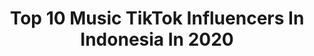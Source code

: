---
title: Top 10 Music TikTok Influencers In Indonesia In 2020
description: >-
  Find top music TikTok influencers in Indonesia in 2020. Most popular hashtags: #fyp #foryoupage #foryou #viral.
platform: TikTok
hits: 50
text_top: Identify the best TikTok accounts on inBeat.
text_bottom: Our search engine holds 50 TikTok influencers like this in Indonesia for you to contact.
profiles:
  - username: "dusan_ip"
    fullname: >-
      🎧🎶DUSAN_IP🎧🎶
    bio: >-
      HIBURAN I LIKE MUSIC CARI PERSAHABATAN ANAK PERANTAU
    location: "Indonesia"
    followers: 9286
    engagement: 2777
    commentsToLikes: 0.110305
    id: ckc90piylqb0i0j233jvt5x3a
    verified: false
    hashtags: ""
  - username: "kpopmusic92"
    fullname: >-
      𝕎𝕠𝕣𝕝𝕕 𝕆𝕗 𝕂𝕡𝕠𝕡💎
    bio: >-
      ANNYEONG 👋 About •IDOL KPOP 🕺💃 •MUSIC KPOP 🎶
    location: "Indonesia"
    followers: 14100
    engagement: 1735
    commentsToLikes: 0.017537
    id: ckbw9n6sszvkq0j23ors4kkqu
    verified: false
    hashtags: "#kpopers, #foryou, #koreanartist, #kpopfyp"
  - username: "ferdyelement"
    fullname: >-
      Ferdy element
    bio: >-
      My vlog @FerdyElement My music channel @58concertroom
    location: "Indonesia"
    followers: 30700
    engagement: 328
    commentsToLikes: 0.030090
    id: ckcj1q5zu3zlc0j233x47t0s4
    verified: false
    hashtags: "#elementband, #seecret, #fyp, #yummyfood"
  - username: "lacong_1001"
    fullname: >-
      🎼Hăήs Ꮮącông🎶⚓
    bio: >-
      ๖คli 🇮🇩 🎶Ⓜ️usℹ️️©️ally Acount🎼 SɑɭкʘⓂsel🙏😊
    location: "Indonesia"
    followers: 44200
    engagement: 891
    commentsToLikes: 0.014980
    id: ckcpr7e4mkw610j23ol085glt
    verified: false
    hashtags: ""
  - username: "isnainichoki"
    fullname: >-
      isnainichoki ⟭⟬ ⟬⟭
    bio: >-
      a girl who is still learning to love herself makeup-faceart-music I 💜 My Self
    location: "Indonesia"
    followers: 145600
    engagement: 1255
    commentsToLikes: 0.016607
    id: ck9ezd49czrvc0j78u9gm9687
    verified: false
    hashtags: "#makeupart, #fashion, #transformation, #hobicore"
  - username: "hardstyleprincess"
    fullname: >-
      Hardstyle Princess 👑
    bio: >-
      Hardstyle 🖤. Harpist & Pianist. IG: @hardstyleprincss MUSIC COVERS @YOUTUBE👇🏻
    location: "Indonesia"
    followers: 130400
    engagement: 330
    commentsToLikes: 0.015613
    id: ckbqtx9pfehjt0j23k0c7hrq8
    verified: false
    hashtags: "#foryou, #foryoupage, #samasamadirumah, #fyp"
  - username: "universalmusicindonesia"
    fullname: >-
      Universal Music Indonesia
    bio: >-
      Universal Music Indonesia Official Account
    location: "Indonesia"
    followers: 177800
    engagement: 688
    commentsToLikes: 0.020787
    id: ckdtlnzu8zyo00j23tj9sq2ux
    verified: true
    hashtags: "#justinbieber, #dance, #dixiedamelio, #music"
  - username: "bungkusgorengan"
    fullname: >-
      Desi Deasiy
    bio: >-
      
    location: "Indonesia"
    followers: 0
    engagement: 1099
    commentsToLikes: 0.088361
    id: ckbkvynacrlin0j23n0v3etiz
    verified: false
    hashtags: "#masukberanda, #warga62, #fypindonesia, #fyp"
  - username: "dayatt_photography"
    fullname: >-
      Dayatt Photography
    bio: >-
      foto sama aku, yuk cek igku dayattphotography
    location: "Indonesia"
    followers: 3941
    engagement: 693
    commentsToLikes: 0.088934
    id: ckbqktmmf5yck0j23wa14ildl
    verified: false
    hashtags: "#follow4follow, #likes, #musically, #instapic"
  - username: "ekagustiwanaputra"
    fullname: >-
      Eka Gustiwana
    bio: >-
      Official TikTok Account of Eka Gustiwana
    location: "Indonesia"
    followers: 60500
    engagement: 572
    commentsToLikes: 0.027165
    id: ckc3em7c60ajr0j236aahdgse
    verified: false
    hashtags: "#foryourpage, #musicproduce, #cover, #homestudio"
---